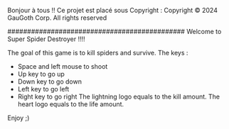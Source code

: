 Bonjour à tous !! Ce projet est placé sous Copyright : 
Copyright © 2024 GauGoth Corp. All rights reserved

#############################################
Welcome to Super Spider Destroyer !!!!
 
The goal of this game is to kill spiders and survive. 
The keys :
- Space and left mouse to shoot
- Up key to go up
- Down key to go down
- Left key to go left
- Right key to go right
The lightning logo equals to the kill amount.
The heart logo equals to the life amount.
 
Enjoy ;)
